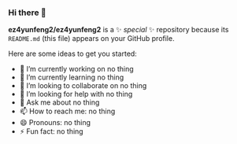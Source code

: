 ### Hi there 👋


**ez4yunfeng2/ez4yunfeng2** is a ✨ _special_ ✨ repository because its `README.md` (this file) appears on your GitHub profile.

Here are some ideas to get you started:

- 🔭 I’m currently working on no thing
- 🌱 I’m currently learning no thing
- 👯 I’m looking to collaborate on no thing
- 🤔 I’m looking for help with no thing
- 💬 Ask me about no thing
- 📫 How to reach me: no thing
- 😄 Pronouns: no thing
- ⚡ Fun fact: no thing
